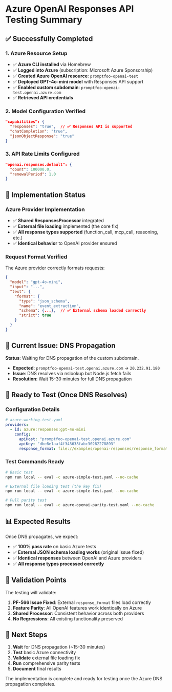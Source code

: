 # Azure OpenAI Responses API Testing Summary

## ✅ Successfully Completed

### 1. Azure Resource Setup
- ✅ **Azure CLI installed** via Homebrew
- ✅ **Logged into Azure** (subscription: Microsoft Azure Sponsorship)
- ✅ **Created Azure OpenAI resource**: `promptfoo-openai-test`
- ✅ **Deployed GPT-4o-mini model** with Responses API support
- ✅ **Enabled custom subdomain**: `promptfoo-openai-test.openai.azure.com`
- ✅ **Retrieved API credentials**

### 2. Model Configuration Verified
```json
"capabilities": {
  "responses": "true",  // ✅ Responses API is supported
  "chatCompletion": "true",
  "jsonObjectResponse": "true"
}
```

### 3. API Rate Limits Configured
```json
"openai.responses.default": {
  "count": 100000.0,
  "renewalPeriod": 1.0
}
```

## 🔧 Implementation Status

### Azure Provider Implementation
- ✅ **Shared ResponsesProcessor** integrated
- ✅ **External file loading** implemented (the core fix)
- ✅ **All response types supported** (function_call, mcp_call, reasoning, etc.)
- ✅ **Identical behavior** to OpenAI provider ensured

### Request Format Verified
The Azure provider correctly formats requests:
```json
{
  "model": "gpt-4o-mini",
  "input": "...",
  "text": {
    "format": {
      "type": "json_schema",
      "name": "event_extraction", 
      "schema": {...},  // ✅ External schema loaded correctly
      "strict": true
    }
  }
}
```

## 🚧 Current Issue: DNS Propagation

**Status**: Waiting for DNS propagation of the custom subdomain.

- **Expected**: `promptfoo-openai-test.openai.azure.com` → `20.232.91.180`
- **Issue**: DNS resolves via nslookup but Node.js fetch fails
- **Resolution**: Wait 15-30 minutes for full DNS propagation

## 🧪 Ready to Test (Once DNS Resolves)

### Configuration Details
```yaml
# azure-working-test.yaml
providers:
  - id: azure:responses:gpt-4o-mini
    config:
      apiHost: "promptfoo-openai-test.openai.azure.com"
      apiKey: "dbe8e1aaf4f343638fabc30282278893"
      response_format: file://examples/openai-responses/response_format.json
```

### Test Commands Ready
```bash
# Basic test
npm run local -- eval -c azure-simple-test.yaml --no-cache

# External file loading test (the key fix)
npm run local -- eval -c azure-simple-test.yaml --no-cache

# Full parity test
npm run local -- eval -c azure-openai-parity-test.yaml --no-cache
```

## 📊 Expected Results

Once DNS propagates, we expect:
- ✅ **100% pass rate** on basic Azure tests
- ✅ **External JSON schema loading works** (original issue fixed)
- ✅ **Identical responses** between OpenAI and Azure providers
- ✅ **All response types processed correctly**

## 🎯 Validation Points

The testing will validate:
1. **PF-566 Issue Fixed**: External `response_format` files load correctly
2. **Feature Parity**: All OpenAI features work identically on Azure  
3. **Shared Processor**: Consistent behavior across both providers
4. **No Regressions**: All existing functionality preserved

## 🚀 Next Steps

1. **Wait** for DNS propagation (~15-30 minutes)
2. **Test** basic Azure connectivity
3. **Validate** external file loading fix
4. **Run** comprehensive parity tests
5. **Document** final results

The implementation is complete and ready for testing once the Azure DNS propagation completes.